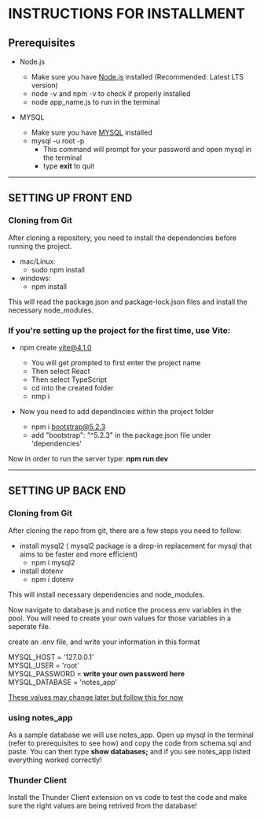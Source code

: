 # INSTRUCTIONS FOR INSTALLMENT

## Prerequisites

- Node.js

  - Make sure you have [Node.js](https://nodejs.org/) installed (Recommended: Latest LTS version)
  - node -v and npm -v to check if properly installed
  - node app_name.js to run in the terminal

- MYSQL

  - Make sure you have [MYSQL](https://www.mysql.com/) installed
  - mysql -u root -p
    - This command will prompt for your password and open mysql in the terminal
    - type **exit** to quit

---

## SETTING UP FRONT END

### Cloning from Git

After cloning a repository, you need to install the dependencies before running the project.

- mac/Linux:
  - sudo npm install
- windows:
  - npm install

This will read the package.json and package-lock.json files and install the necessary node_modules.

### If you're setting up the project for the first time, use Vite:

- npm create vite@4.1.0

  - You will get prompted to first enter the project name
  - Then select React
  - Then select TypeScript
  - cd into the created folder
  - nmp i

- Now you need to add dependincies within the project folder
  - npm i bootstrap@5.2.3
  - add "bootstrap": "^5.2.3" in the package.json file under 'dependencies'

Now in order to run the server type: **npm run dev**

---

## SETTING UP BACK END

### Cloning from Git

After cloning the repo from git, there are a few steps you need to follow:

- install mysql2 ( mysql2 package is a drop-in replacement for mysql that aims to be faster and more efficient)
  - npm i mysql2
- install dotenv
  - npm i dotenv

This will install necessary dependencies and node_modules.

Now navigate to database.js and notice the process.env variables in the pool.
You will need to create your own values for those variables in a seperate file.

create an .env file, and write your information in this format

MYSQL_HOST = '127.0.0.1'<br/>
MYSQL_USER = 'root'<br/>
MYSQL_PASSWORD = **write your own password here**<br/>
MYSQL_DATABASE = 'notes_app'<br/>

<ins>These values may change later but follow this for now</ins>

### using notes_app

As a sample database we will use notes_app. Open up mysql in the terminal (refer to prerequisites to see how)
and copy the code from schema.sql and paste. You can then type **show databases;** and if you see notes_app listed everything worked correctly!

### Thunder Client

Install the Thunder Client extension on vs code to test the code and make sure the right values are being retrived from the database!
